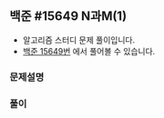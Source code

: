 ## 백준 #15649 N과M(1)

- 알고리즘 스터디 문제 풀이입니다.
- [백준 15649번](https://www.acmicpc.net/problem/15649) 에서 풀어볼 수 있습니다.

### 문제설명

### 풀이
